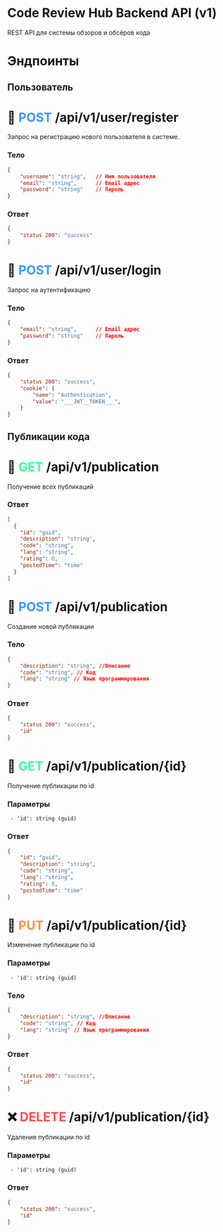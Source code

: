 # Code Review Hub Backend API (v1)
REST API для системы обзоров и обсёров кода

# Эндпоинты

## Пользователь

🤪 <span style="color:rgb(59, 154, 255)">POST</span> /api/v1/user/register
==========================

Запрос на регистрацию нового пользователя в системе.

### Тело
```json
{
    "username": "string",   // Имя пользователя
    "email": "string",      // Email адрес
    "password": "string"    // Пароль
}
```

### Ответ
```json
{
    "status 200": "success"
}
```

🤪 <span style="color:rgb(59, 154, 255)">POST</span> /api/v1/user/login
==========================

Запрос на аутентификацию

### Тело
```json
{
    "email": "string",      // Email адрес
    "password": "string"    // Пароль
}
```

### Ответ
```json
{
    "status 200": "success",
    "cookie": {
        "name": "Authentication",
        "value": "___JWT__TOKEN___",
    }
}
```

## Публикации кода

👀 <span style="color:rgb(59, 255, 157)">GET</span> /api/v1/publication
==========================

Получение всех публикаций

### Ответ
```json
[
  {
    "id": "guid",
    "description": "string",
    "code": "string",
    "lang": "string",
    "rating": 0,
    "postedTime": "time"
  }
]
```

🤪 <span style="color:rgb(59, 154, 255)">POST</span> /api/v1/publication
==========================

Создание новой публикации

### Тело
```json
{
    "description": "string", //Описание
    "code": "string", // Код
    "lang": "string" // Язык программирования
}
```

### Ответ
```json
{
    "status 200": "success",
    "id"
}
```

👀 <span style="color:rgb(59, 255, 157)">GET</span> /api/v1/publication/{id}
==========================

Получение публикации по id

### Параметры
```http
 - 'id': string (guid)
```

### Ответ
```json
{
    "id": "guid",
    "description": "string",
    "code": "string",
    "lang": "string",
    "rating": 0,
    "postedTime": "time"
}
```


🔄 <span style="color:rgb(255, 148, 60)">PUT</span> /api/v1/publication/{id}
==========================

Изменение публикации по id

### Параметры
```http
 - 'id': string (guid)
```

### Тело
```json
{
    "description": "string", //Описание
    "code": "string", // Код
    "lang": "string" // Язык программирования
}
```

### Ответ
```json
{
    "status 200": "success",
    "id"
}
```


❌ <span style="color:rgb(255, 81, 81)">DELETE</span> /api/v1/publication/{id}
==========================

Удаление публикации по id

### Параметры
```http
 - 'id': string (guid)
```

### Ответ
```json
{
    "status 200": "success",
    "id"
}
```